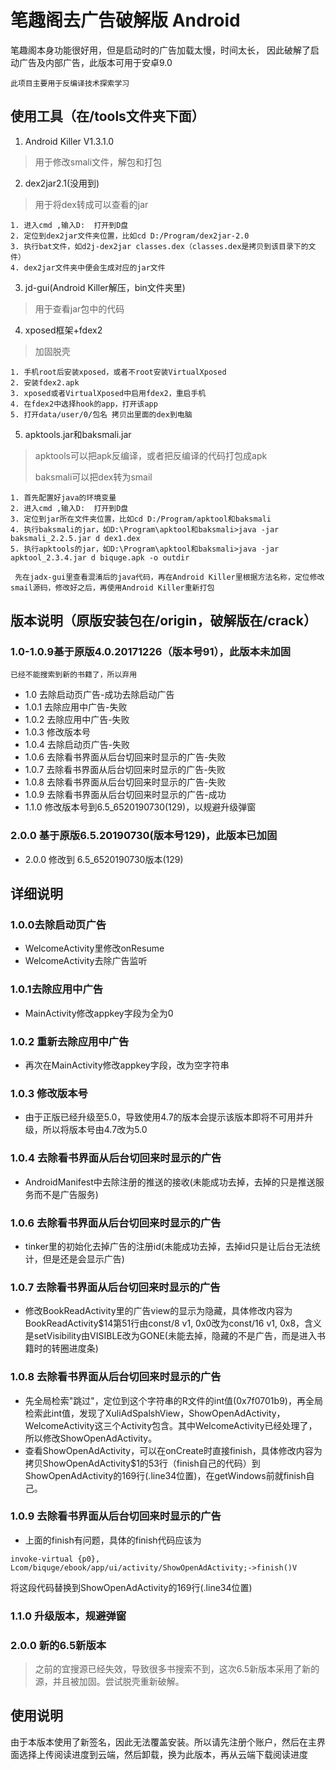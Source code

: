 # 笔趣阁去广告破解版 Android 
笔趣阁本身功能很好用，但是启动时的广告加载太慢，时间太长，
因此破解了启动广告及内部广告，此版本可用于安卓9.0

`此项目主要用于反编译技术探索学习`

## 使用工具（在/tools文件夹下面）
1. Android Killer V1.3.1.0
> 用于修改smali文件，解包和打包

2. dex2jar2.1(没用到)
> 用于将dex转成可以查看的jar

    1. 进入cmd ,输入D:  打开到D盘
    2. 定位到dex2jar文件夹位置，比如cd D:/Program/dex2jar-2.0
    3. 执行bat文件，如d2j-dex2jar classes.dex（classes.dex是拷贝到该目录下的文件）
    4. dex2jar文件夹中便会生成对应的jar文件

3. jd-gui(Android Killer解压，bin文件夹里)
> 用于查看jar包中的代码

4. xposed框架+fdex2
> 加固脱壳

    1. 手机root后安装xposed，或者不root安装VirtualXposed
    2. 安装fdex2.apk
    3. xposed或者VirtualXposed中启用fdex2，重启手机
    4. 在fdex2中选择hook的app，打开该app
    5. 打开data/user/0/包名 拷贝出里面的dex到电脑

5. apktools.jar和baksmali.jar
> apktools可以把apk反编译，或者把反编译的代码打包成apk
>
> baksmali可以把dex转为smail

    1. 首先配置好java的环境变量
    2. 进入cmd ,输入D:  打开到D盘
    3. 定位到jar所在文件夹位置，比如cd D:/Program/apktool和baksmali
    4. 执行baksmali的jar，如D:\Program\apktool和baksmali>java -jar baksmali_2.2.5.jar d dex1.dex
    5. 执行apktools的jar，如D:\Program\apktool和baksmali>java -jar apktool_2.3.4.jar d biquge.apk -o outdir

` 先在jadx-gui里查看混淆后的java代码，再在Android Killer里根据方法名称，定位修改smail源码，修改好之后，再使用Android Killer重新打包`

## 版本说明（原版安装包在/origin，破解版在/crack）
### 1.0-1.0.9基于原版4.0.20171226（版本号91），此版本未加固
` 已经不能搜索到新的书籍了，所以弃用 `
- 1.0 去除启动页广告-成功去除启动广告
- 1.0.1 去除应用中广告-失败
- 1.0.2 去除应用中广告-失败
- 1.0.3 修改版本号
- 1.0.4 去除启动页广告-失败
- 1.0.6 去除看书界面从后台切回来时显示的广告-失败
- 1.0.7 去除看书界面从后台切回来时显示的广告-失败
- 1.0.8 去除看书界面从后台切回来时显示的广告-失败
- 1.0.9 去除看书界面从后台切回来时显示的广告-成功
- 1.1.0 修改版本号到6.5_6520190730(129)，以规避升级弹窗
### 2.0.0 基于原版6.5.20190730(版本号129)，此版本已加固
- 2.0.0 修改到 6.5_6520190730版本(129)
## 详细说明
### 1.0.0去除启动页广告
  - WelcomeActivity里修改onResume
  - WelcomeActivity去除广告监听
### 1.0.1去除应用中广告
  - MainActivity修改appkey字段为全为0
### 1.0.2 重新去除应用中广告
  - 再次在MainActivity修改appkey字段，改为空字符串
### 1.0.3 修改版本号
  - 由于正版已经升级至5.0，导致使用4.7的版本会提示该版本即将不可用并升级，所以将版本号由4.7改为5.0
### 1.0.4 去除看书界面从后台切回来时显示的广告
  - AndroidManifest中去除注册的推送的接收(未能成功去掉，去掉的只是推送服务而不是广告服务)
### 1.0.6 去除看书界面从后台切回来时显示的广告
  - tinker里的初始化去掉广告的注册id(未能成功去掉，去掉id只是让后台无法统计，但是还是会显示广告)
### 1.0.7 去除看书界面从后台切回来时显示的广告
  - 修改BookReadActivity里的广告view的显示为隐藏，具体修改内容为BookReadActivity$14第51行由const/8 v1, 0x0改为const/16 v1, 0x8，含义是setVisibility由VISIBLE改为GONE(未能去掉，隐藏的不是广告，而是进入书籍时的转圈进度条)
### 1.0.8 去除看书界面从后台切回来时显示的广告
  - 先全局检索"跳过"，定位到这个字符串的R文件的int值(0x7f0701b9)，再全局检索此int值，发现了XuliAdSpalshView，ShowOpenAdActivity，WelcomeActivity这三个Activity包含。其中WelcomeActivity已经处理了，所以修改ShowOpenAdActivity。
  - 查看ShowOpenAdActivity，可以在onCreate时直接finish，具体修改内容为拷贝ShowOpenAdActivity$1的53行（finish自己的代码）到ShowOpenAdActivity的169行(.line34位置)，在getWindows前就finish自己。
### 1.0.9 去除看书界面从后台切回来时显示的广告
  - 上面的finish有问题，具体的finish代码应该为
```
invoke-virtual {p0}, Lcom/biquge/ebook/app/ui/activity/ShowOpenAdActivity;->finish()V
```
将这段代码替换到ShowOpenAdActivity的169行(.line34位置)
### 1.1.0 升级版本，规避弹窗
### 2.0.0 新的6.5新版本
> 之前的宜搜源已经失效，导致很多书搜索不到，这次6.5新版本采用了新的源，并且被加固。尝试脱壳重新破解。

## 使用说明
由于本版本使用了新签名，因此无法覆盖安装。所以请先注册个账户，然后在主界面选择上传阅读进度到云端，然后卸载，换为此版本，再从云端下载阅读进度
